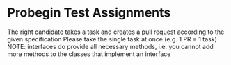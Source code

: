 # Probegin Test Assignments

The right candidate takes a task and creates a pull request according to the given specification
Please take the single task at once (e.g. 1 PR = 1 task)
NOTE: interfaces do provide all necessary methods, i.e. you cannot add more methods to the classes that implement an interface